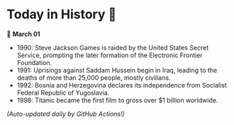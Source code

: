 # Today in History 📅

📅 **March 01**

- 1990: Steve Jackson Games is raided by the United States Secret Service, prompting the later formation of the Electronic Frontier Foundation.
- 1991: Uprisings against Saddam Hussein begin in Iraq, leading to the deaths of more than 25,000 people, mostly civilians.
- 1992: Bosnia and Herzegovina declares its independence from Socialist Federal Republic of Yugoslavia.
- 1998: Titanic became the first film to gross over $1 billion worldwide.

*(Auto-updated daily by GitHub Actions!)*
